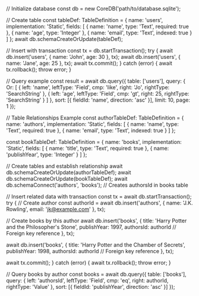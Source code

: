 // Initialize database
const db = new CoreDB('path/to/database.sqlite');

// Create table
const tableDef: TableDefinition = {
name: 'users',
implementation: 'Static',
fields: [
{ name: 'name', type: 'Text', required: true },
{ name: 'age', type: 'Integer' },
{ name: 'email', type: 'Text', indexed: true }
]
};
await db.schemaCreateOrUpdate(tableDef);

// Insert with transaction
const tx = db.startTransaction();
try {
await db.insert('users', { name: 'John', age: 30 }, tx);
await db.insert('users', { name: 'Jane', age: 25 }, tx);
await tx.commit();
} catch (error) {
await tx.rollback();
throw error;
}

// Query example
const result = await db.query({
  table: ['users'],
  query: {
    Or: [
      {
        left: 'name',
        leftType: 'Field',
        cmp: 'like',
        right: 'Jo',
        rightType: 'SearchString'
      },
      {
        left: 'age',
        leftType: 'Field',
        cmp: 'gt',
        right: 25,
        rightType: 'SearchString'
      }
    ]
  },
  sort: [{ fieldId: 'name', direction: 'asc' }],
  limit: 10,
  page: 1
});

// Table Relationships Example
const authorTableDef: TableDefinition = {
  name: 'authors',
  implementation: 'Static',
  fields: [
    { name: 'name', type: 'Text', required: true },
    { name: 'email', type: 'Text', indexed: true }
  ]
};

const bookTableDef: TableDefinition = {
  name: 'books',
  implementation: 'Static',
  fields: [
    { name: 'title', type: 'Text', required: true },
    { name: 'publishYear', type: 'Integer' }
  ]
};

// Create tables and establish relationship
await db.schemaCreateOrUpdate(authorTableDef);
await db.schemaCreateOrUpdate(bookTableDef);
await db.schemaConnect('authors', 'books'); // Creates authorsId in books table

// Insert related data with transaction
const tx = await db.startTransaction();
try {
  // Create author
  const authorId = await db.insert('authors', {
    name: 'J.K. Rowling',
    email: 'jk@example.com'
  }, tx);

  // Create books by this author
  await db.insert('books', {
    title: 'Harry Potter and the Philosopher\'s Stone',
    publishYear: 1997,
    authorsId: authorId  // Foreign key reference
  }, tx);

  await db.insert('books', {
    title: 'Harry Potter and the Chamber of Secrets',
    publishYear: 1998,
    authorsId: authorId  // Foreign key reference
  }, tx);

  await tx.commit();
} catch (error) {
  await tx.rollback();
  throw error;
}

// Query books by author
const books = await db.query({
  table: ['books'],
  query: {
    left: 'authorsId',
    leftType: 'Field',
    cmp: 'eq',
    right: authorId,
    rightType: 'Value'
  },
  sort: [{ fieldId: 'publishYear', direction: 'asc' }]
});

